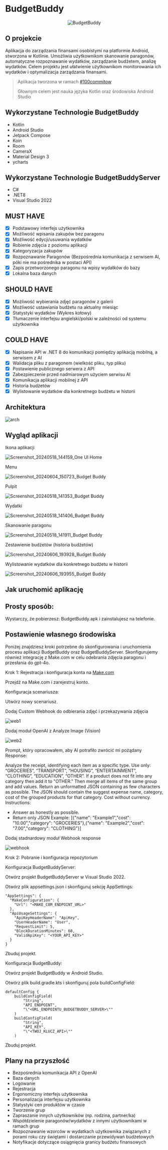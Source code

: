 # BudgetBuddy

<p align="center">
  <img src="https://github.com/KogelMogel123/BudgetBuddy/assets/19485654/5ff35d5b-7aeb-4526-8187-2e374a689dba" alt="BudgetBuddy">
</p>

## O projekcie
Aplikacja do zarządzania finansami osobistymi na platformie Android, stworzona w Kotlinie. Umożliwia użytkownikom skanowanie paragonów, automatyczne rozpoznawanie wydatków, zarządzanie budżetem, analizę wydatków. Celem projektu jest ułatwienie użytkownikom monitorowania ich wydatków i optymalizacja zarządzania finansami.

> <p align="left">Aplikacja tworzona w ramach <a href="https://100commitow.pl">#100commitow</a>
> <p align="left">Głownym celem jest nauka języka Kotlin oraz środowiska Android Studio

## Wykorzystane Technologie BudgetBuddy
 - Kotlin
 - Android Studio
 - Jetpack Compose
 - Koin
 - Room
 - CameraX
 - Material Design 3
 - ycharts

## Wykorzystane Technologie BudgetBuddyServer
 - C#
 - .NET8
 - Visual Studio 2022

## MUST HAVE
 - [x] Podstawowy interfejs użytkownika
 - [x] Możliwość wpisania zakupów bez paragonu
 - [x] Możliwość edycji/usuwania wydatków
 - [x] Robienie zdjęcia z poziomu aplikacji
 - [x] Kategoryzacja zakupów
 - [x] Rozpoznawanie Paragonów (Bezpośrednia komunikacja z serwisem AI, póki nie ma pośrednika w postaci API)
 - [x] Zapis przetworzonego paragonu na wpisy wydatków do bazy
 - [x] Lokalna baza danych

## SHOULD HAVE
 - [x] Możliwość wybierania zdjęć paragonów z galerii
 - [x] Możliwość ustawiania budżetu na aktualny miesiąc
 - [x] Statystyki wydatków (Wykres kołowy)
 - [x] Tłumaczenie interfejsu angielski/polski w zależności od systemu użytkownika

## COULD HAVE
 - [x] Napisanie API w .NET 8 do komunikacji pomiędzy aplikacją mobilną, a serwisem z AI
 - [x] Walidacja pliku z paragonem (wielkość pliku, typ pliku)
 - [x] Postawienie publicznego serwera z API
 - [x] Zabezpieczenie przed nadmiarowym użyciem serwisu AI
 - [x] Komunikacja aplikacji mobilnej z API
 - [x] Historia budżetów
 - [x] Wylistowanie wydatków dla konkretnego budżetu w historii

## Architektura

![arch](https://github.com/KogelMogel123/BudgetBuddy/assets/19485654/2edec9fa-a3bb-4c42-b2c8-65a867bf8053)

## Wygląd aplikacji
Ikona aplikacji

![Screenshot_20240518_144159_One UI Home](https://github.com/KogelMogel123/BudgetBuddy/assets/19485654/fb9bc326-6a35-40ea-b7e8-d32231364244)

Menu

![Screenshot_20240604_150723_Budget Buddy](https://github.com/KogelMogel123/BudgetBuddy/assets/19485654/0a8da634-84ce-46ee-b546-8c2a11dc3b71)

Pulpit

![Screenshot_20240518_141353_Budget Buddy](https://github.com/KogelMogel123/BudgetBuddy/assets/19485654/52436ab5-c08a-4bcc-9443-167810b3bd3a)

Wydatki

![Screenshot_20240518_141406_Budget Buddy](https://github.com/KogelMogel123/BudgetBuddy/assets/19485654/c7c4839b-a3b5-4ba9-80c1-2b43afbc8dce)

Skanowanie paragonu

![Screenshot_20240518_141911_Budget Buddy](https://github.com/KogelMogel123/BudgetBuddy/assets/19485654/1d70d89b-d77c-4718-95fa-dd6bb5196f1c)

Zestawienie budżetów (historia budżetów)

![Screenshot_20240606_193928_Budget Buddy](https://github.com/KogelMogel123/BudgetBuddy/assets/19485654/3515449c-6a9d-4651-a1a1-9607822b27d2)

Wylistowanie wydatków dla konkretnego budżetu w historii

![Screenshot_20240606_193955_Budget Buddy](https://github.com/KogelMogel123/BudgetBuddy/assets/19485654/7cf56de3-07d4-403f-8c71-b7069397ed52)

## Jak uruchomić aplikację
## Prosty sposób:
  
Wystarczy, że pobierzesz: BudgetBuddy.apk i zainstalujesz na telefonie.

## Postawienie własnego środowiska

Poniżej znajdziesz kroki potrzebne do skonfigurowania i uruchomienia procesu aplikacji BudgetBuddy oraz BudgetBuddyServer. Skonfigurujemy również integrację z Make.com w celu odebrania zdjęcia paragonu i przesłania do gpt-4o.

Krok 1: Rejestracja i konfiguracja konta na [Make.com](https://www.make.com)

Przejdź na Make.com i zarejestruj konto.

Konfiguracja scenariusza:

Utwórz nowy scenariusz.

Dodaj Custom Webhook do odbierania zdjęć i przekazywania zdjęcia

![web1](https://github.com/KogelMogel123/BudgetBuddy/assets/19485654/3da98425-25b2-4d11-8de9-3e18304ae8be)

Dodaj moduł OpenAI z Analyze Image (Vision)

![web2](https://github.com/KogelMogel123/BudgetBuddy/assets/19485654/b471acb2-52d9-4f07-9157-42b5bcd485cc)

Prompt, który opracowałem, aby AI potrafiło zwrócić mi pożądany Response:

Analyze the receipt, identifying each item as a specific type. Use only: “GROCERIES”, “TRANSPORT”, “HOUSING”, “ENTERTAINMENT”, “CLOTHING”, “EDUCATION”, “OTHER”. If a product does not fit into any category then add it to "OTHER."
Then merge all items of the same group and add values. Return an unformatted JSON containing as few characters as possible. The JSON should contain the suggest expense name, category, cost of the grouped products for that category. Cost without currency.
Instructions:
- Answer as honestly as possible.
- Return only JSON
Example:
[{"name": "Example1","cost": "10.00","category": "GROCERIES"},{"name": "Example2","cost": "7.00","category": "CLOTHING"}]

Dodaj stadnardowy moduł Webhook response

![webhook](https://github.com/KogelMogel123/BudgetBuddy/assets/19485654/8092f732-4c06-4f05-9fde-850ca59f0797)

Krok 2: Pobranie i konfiguracja repozytorium

Konfiguracja BudgetBuddyServer:

Otwórz projekt BudgetBuddyServer w Visual Studio 2022.

Otwórz plik appsettings.json i skonfiguruj sekcję AppSettings:

    "AppSettings": {
      "MakeConfiguration": {
        "Url": "<MAKE_COM_ENDPOINT_URL>"
      },
      "ApiUsageSettings": {
        "ApiKeyHeaderName": "ApiKey",
        "UserHeaderName": "User",
        "RequestLimit": 5,
        "BlockDurationMinutes": 60,
        "ValidApiKey": "<YOUR_API_KEY>"
      }
    }

Zbuduj projekt.

Konfiguracja BudgetBuddy:

Otwórz projekt BudgetBuddy w Android Studio.

Otwórz plik build.gradle.kts i skonfiguruj pola buildConfigField:

    defaultConfig {
        buildConfigField(
            "String",
            "API_ENDPOINT",
            "\"<URL_ENDPOINTU_BUDGETBUDDY_SERVER>\""
        )
        buildConfigField(
            "String",
            "API_KEY",
            "\"<TWOJ_KLUCZ_API>\""
        )

Zbuduj projekt.

## Plany na przyszłość
 - Bezpośrednia komunikacja API z OpenAI
 - Baza danych
 - Logowanie
 - Rejestracja
 - Ergonomiczny interfejs użytkownika
 - Personalizacja interfejsu użytkownika
 - Statystyki cen produktów w czasie
 - Tworzenie grup
 - Zapraszanie innych użytkowników (np. rodzina, partner/ka)
 - Współdzielenie paragonów/wydatków z innymi użytkownikami w ramach grup
 - Rozpoznawanie wzorców w wydatkach użytkownika związanych z porami roku czy świętami i dostarczanie przewidywań budżetowych
 - Notyfikacje dotyczące osiągnięcia granicy budżetu finansowych
